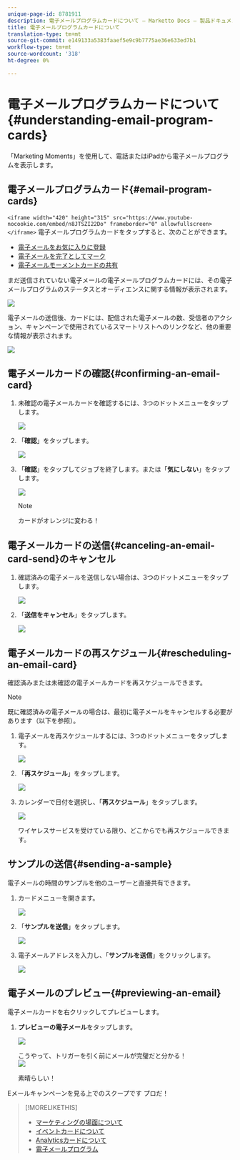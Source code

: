 ```yaml
---
unique-page-id: 8781911
description: 電子メールプログラムカードについて — Marketto Docs — 製品ドキュメント
title: 電子メールプログラムカードについて
translation-type: tm+mt
source-git-commit: e149133a5383faaef5e9c9b7775ae36e633ed7b1
workflow-type: tm+mt
source-wordcount: '318'
ht-degree: 0%

---
```



# 電子メールプログラムカードについて{#understanding-email-program-cards}

「Marketing Moments」を使用して、電話またはiPadから電子メールプログラムを表示します。

## 電子メールプログラムカード{#email-program-cards}

`<iframe width="420" height="315" src="https://www.youtube-nocookie.com/embed/n8JTSZI22Do" frameborder="0" allowfullscreen></iframe>` 電子メールプログラムカードをタップすると、次のことができます。

* [電子メールをお気に入りに登録](../../../../../product-docs/core-marketo-concepts/mobile-apps/marketo-moments/working-with-moments/creating-a-favorite.md)
* [電子メールを完了としてマーク](../../../../../product-docs/core-marketo-concepts/mobile-apps/marketo-moments/working-with-moments/marking-it-done.md)
* [電子メールモーメントカードの共有](../../../../../product-docs/core-marketo-concepts/mobile-apps/marketo-moments/working-with-moments/sharing-a-moment.md)

まだ送信されていない電子メールの電子メールプログラムカードには、その電子メールプログラムのステータスとオーディエンスに関する情報が表示されます。

![](assets/image2015-7-2-9-3a33-3a47.png)

電子メールの送信後、カードには、配信された電子メールの数、受信者のアクション、キャンペーンで使用されているスマートリストへのリンクなど、他の重要な情報が表示されます。

![](assets/image2015-9-25-10-3a5-3a29.png)

## 電子メールカードの確認{#confirming-an-email-card}

1. 未確認の電子メールカードを確認するには、3つのドットメニューをタップします。

   ![](assets/image2015-7-16-17-3a6-3a16.png)

1. 「**確認**」をタップします。

   ![](assets/image2015-7-16-17-3a8-3a34.png)

1. 「**確認**」をタップしてジョブを終了します。または「**気にしない**」をタップします。

   ![](assets/image2015-7-16-17-3a12-3a18.png)

   >[!NOTE]
   >
   >カードがオレンジに変わる！

## 電子メールカードの送信{#canceling-an-email-card-send}のキャンセル

1. 確認済みの電子メールを送信しない場合は、3つのドットメニューをタップします。

   ![](assets/image2015-7-17-9-3a50-3a49.png)

1. 「**送信をキャンセル**」をタップします。

   ![](assets/image2015-7-17-9-3a52-3a54.png)

## 電子メールカードの再スケジュール{#rescheduling-an-email-card}

確認済みまたは未確認の電子メールカードを再スケジュールできます。

>[!NOTE]
>
>既に確認済みの電子メールの場合は、最初に電子メールをキャンセルする必要があります（以下を参照）。

1. 電子メールを再スケジュールするには、3つのドットメニューをタップします。

   ![](assets/image2015-7-17-9-3a58-3a44.png)

1. 「**再スケジュール**」をタップします。

   ![](assets/image2015-7-17-10-3a0-3a32.png)

1. カレンダーで日付を選択し、「**再スケジュール**」をタップします。

   ![](assets/image2015-7-17-10-3a5-3a55.png)

   ワイヤレスサービスを受けている限り、どこからでも再スケジュールできます。

## サンプルの送信{#sending-a-sample}

電子メールの時間のサンプルを他のユーザーと直接共有できます。

1. カードメニューを開きます。

   ![](assets/image2015-7-14-16-3a44-3a7.png)

1. 「**サンプルを送信**」をタップします。

   ![](assets/image2015-7-14-16-3a40-3a54.png)

1. 電子メールアドレスを入力し、「**サンプルを送信**」をクリックします。

   ![](assets/image2015-7-14-17-3a2-3a32.png)

## 電子メールのプレビュー{#previewing-an-email}

電子メールカードを右クリックしてプレビューします。

1. **プレビューの電子メール**&#x200B;をタップします。

   ![](assets/image2015-7-14-16-3a42-3a21.png)

   こうやって、トリガーを引く前にメールが完璧だと分かる！\
   ![](assets/image2015-6-30-11-3a15-3a22.png)

   素晴らしい！

Eメールキャンペーンを見る上でのスクープです プロだ！

>[!MORELIKETHIS]
>
>* [マーケティングの場面について](understanding-marketo-moments.md)
>* [イベントカードについて](understanding-event-cards.md)
>* [Analyticsカードについて](understanding-analytics-cards.md)
>* [電子メールプログラム](http://docs.marketo.com/display/docs/email+programs)

>



